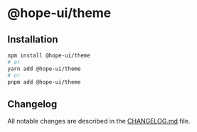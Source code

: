 # @hope-ui/theme

## Installation

```bash
npm install @hope-ui/theme
# or
yarn add @hope-ui/theme
# or
pnpm add @hope-ui/theme
```

## Changelog

All notable changes are described in the [CHANGELOG.md](./CHANGELOG.md) file.
